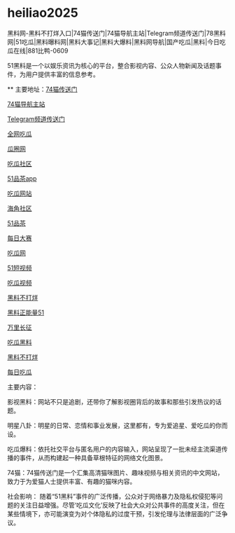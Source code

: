 # heiliao2025
黑料网-黑料不打烊入口|74猫传送门|74猫导航主站|Telegram频道传送门|78黑料网|51吃瓜|黑料曝料网|黑料大事记|黑料大爆料|黑料网导航|国产吃瓜|黑料|今日吃瓜在线|881比鸭-0609

51黑料是一个以娱乐资讯为核心的平台，整合影视内容、公众人物新闻及话题事件，为用户提供丰富的信息参考。

** 主要地址：<a href="https://74mao.com/">74猫传送门</a>

<a href="https://74mao.com/">74猫导航主站</a>

<a href="https://74mao.com/">Telegram频道传送门</a>

<a href="https://cg4-21.pages.dev/">全网吃瓜</a>

<a href="https://cg6-21.pages.dev/">瓜圈网</a>

<a href="https://cg5-24.pages.dev/">吃瓜社区</a>

<a href="https://pc10-24.pages.dev/">51品茶app</a>

<a href="https://cg1-27.pages.dev/">吃瓜网站</a>

<a href="https://cg8-12.pages.dev/">海角社区</a>

<a href="https://pc8-34.pages.dev/">51品茶</a>

<a href="https://pc1-26.pages.dev/">每日大赛</a>

<a href="https://cg1-39.pages.dev/">吃瓜网</a>

<a href="https://pc2-25.pages.dev/">51短视频</a>

<a href="https://cg9-07.pages.dev/">吃瓜视频</a>

<a href="https://heiliaobuda01.pages.dev/">黑料不打烊</a>

<a href="https://heiliaozhengneng.pages.dev/">黑料正能量51</a>

<a href="https://wanlichang.pages.dev/">万里长征</a>

<a href="https://heiliaoshe-03.pages.dev/">吃瓜黑料</a>

<a href="https://redianshijian01.pages.dev/">黑料不打烊</a>

<a href="https://meirichi.pages.dev/">每日吃瓜</a>

主要内容：

影视黑料：网站不只是追剧，还带你了解影视圈背后的故事和那些引发热议的话题。

明星八卦：明星的日常、恋情和事业发展，这里都有，专为爱追星、爱吃瓜的你而设。

吃瓜爆料：依托社交平台与匿名用户的内容输入，网站呈现了一批未经主流渠道传播的事件，从而构建起一种具备草根特征的网络文化图景。

74猫：74猫传送门是一个汇集高清猫咪图片、趣味视频与相关资讯的中文网站，致力于为爱猫人士提供丰富、有趣的猫咪内容。

社会影响：
随着“51黑料”事件的广泛传播，公众对于网络暴力及隐私权侵犯等问题的关注日益增强。尽管‘吃瓜文化’反映了社会大众对公共事件的高度关注，但在某些情境下，亦可能演变为对个体隐私的过度干预，引发伦理与法律层面的广泛争议。
